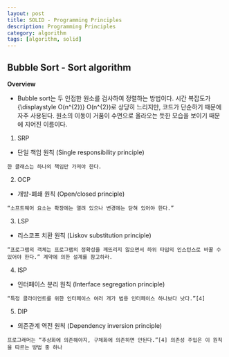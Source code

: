 ```yaml
---
layout: post
title: SOLID - Programming Principles
description: Programming Principles
category: algorithm
tags: [algorithm, solid]
---
```


**Bubble Sort - Sort algorithm**
-----

**Overview**
 - Bubble sort는 두 인접한 원소를 검사하여 정렬하는 방법이다. 시간 복잡도가 {\displaystyle O(n^{2})} O(n^{2})로 상당히 느리지만, 코드가 단순하기 때문에 자주 사용된다. 원소의 이동이 거품이 수면으로 올라오는 듯한 모습을 보이기 때문에 지어진 이름이다.

1. SRP
- 단일 책임 원칙 (Single responsibility principle)
```
한 클래스는 하나의 책임만 가져야 한다.
```

2. OCP
- 개방-폐쇄 원칙 (Open/closed principle)
```
“소프트웨어 요소는 확장에는 열려 있으나 변경에는 닫혀 있어야 한다.”
```

3. LSP
- 리스코프 치환 원칙 (Liskov substitution principle)
```
“프로그램의 객체는 프로그램의 정확성을 깨뜨리지 않으면서 하위 타입의 인스턴스로 바꿀 수 있어야 한다.” 계약에 의한 설계를 참고하라.
```

4. ISP
- 인터페이스 분리 원칙 (Interface segregation principle)
```
“특정 클라이언트를 위한 인터페이스 여러 개가 범용 인터페이스 하나보다 낫다.”[4]
```

5. DIP
- 의존관계 역전 원칙 (Dependency inversion principle)
```
프로그래머는 “추상화에 의존해야지, 구체화에 의존하면 안된다.”[4] 의존성 주입은 이 원칙을 따르는 방법 중 하나
```
